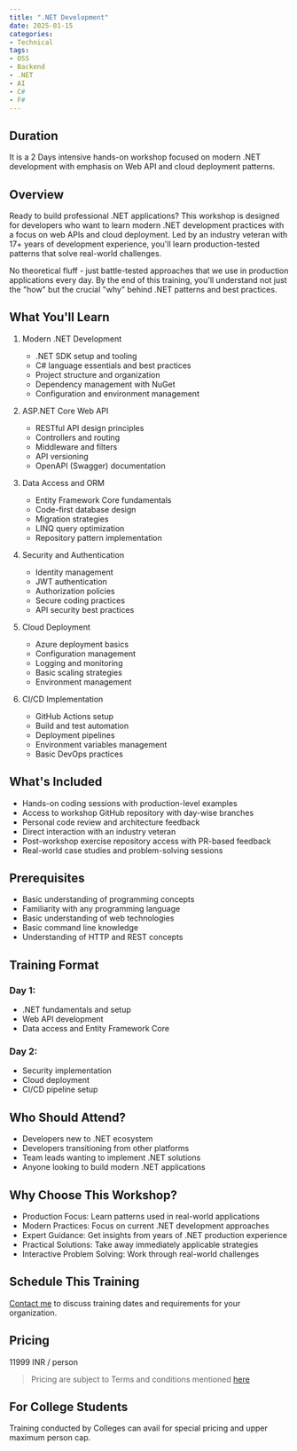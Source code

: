 ```yaml
---
title: ".NET Development"
date: 2025-01-15
categories:
- Technical
tags:
- OSS
- Backend
- .NET
- AI
- C#
- F#
---
```


## Duration 

It is a 2 Days intensive hands-on workshop focused on modern .NET development with emphasis on Web API and cloud deployment patterns.

## Overview

Ready to build professional .NET applications? This workshop is designed for developers who want to learn modern .NET development practices with a focus on web APIs and cloud deployment. Led by an industry veteran with 17+ years of development experience, you'll learn production-tested patterns that solve real-world challenges.

No theoretical fluff - just battle-tested approaches that we use in production applications every day. By the end of this training, you'll understand not just the "how" but the crucial "why" behind .NET patterns and best practices.

## What You'll Learn

1. Modern .NET Development
    - .NET SDK setup and tooling
    - C# language essentials and best practices
    - Project structure and organization
    - Dependency management with NuGet
    - Configuration and environment management

2. ASP.NET Core Web API
    - RESTful API design principles
    - Controllers and routing
    - Middleware and filters
    - API versioning
    - OpenAPI (Swagger) documentation

3. Data Access and ORM
    - Entity Framework Core fundamentals
    - Code-first database design
    - Migration strategies
    - LINQ query optimization
    - Repository pattern implementation

4. Security and Authentication
    - Identity management
    - JWT authentication
    - Authorization policies
    - Secure coding practices
    - API security best practices

5. Cloud Deployment
    - Azure deployment basics
    - Configuration management
    - Logging and monitoring
    - Basic scaling strategies
    - Environment management

6. CI/CD Implementation
    - GitHub Actions setup
    - Build and test automation
    - Deployment pipelines
    - Environment variables management
    - Basic DevOps practices

## What's Included
- Hands-on coding sessions with production-level examples
- Access to workshop GitHub repository with day-wise branches
- Personal code review and architecture feedback
- Direct interaction with an industry veteran
- Post-workshop exercise repository access with PR-based feedback
- Real-world case studies and problem-solving sessions

## Prerequisites
- Basic understanding of programming concepts
- Familiarity with any programming language
- Basic understanding of web technologies
- Basic command line knowledge
- Understanding of HTTP and REST concepts

## Training Format
### Day 1:
- .NET fundamentals and setup
- Web API development
- Data access and Entity Framework Core

### Day 2:
- Security implementation
- Cloud deployment
- CI/CD pipeline setup

## Who Should Attend?
- Developers new to .NET ecosystem
- Developers transitioning from other platforms
- Team leads wanting to implement .NET solutions
- Anyone looking to build modern .NET applications

## Why Choose This Workshop?
- Production Focus: Learn patterns used in real-world applications
- Modern Practices: Focus on current .NET development approaches
- Expert Guidance: Get insights from years of .NET production experience
- Practical Solutions: Take away immediately applicable strategies
- Interactive Problem Solving: Work through real-world challenges

## Schedule This Training
[Contact me](mailto:contact@kunjan.in) to discuss training dates and requirements for your organization.

## Pricing 

11999 INR / person

> Pricing are subject to Terms and conditions mentioned [here](/terms-conditions-training)

## For College Students 

Training conducted by Colleges can avail for special pricing and upper maximum person cap. 
